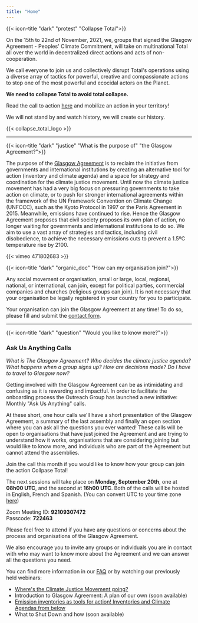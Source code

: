 ```yaml
---
title: "Home"
---
```


{{< icon-title "dark" "protest" "Collapse Total">}}

On the 15th to 22nd of November, 2021, we, groups that signed the Glasgow Agreement - Peoples' Climate Commitment, will take on multinational Total all over the world in decentralized direct actions and acts of non-cooperation.  

We call everyone to join us and collectively disrupt Total's operations using a diverse array of tactics for powerful, creative and compassionate actions to stop one of the most powerful and ecocidal actors on the Planet.  

**We need to collapse Total to avoid total collapse.**  

Read the call to action [here](collapse_total/call_to_action) and mobilize an action in your territory!

We will not stand by and watch history, we will create our history.  

{{< collapse_total_logo >}}

---

{{< icon-title "dark" "justice" "What is the purpose of" "the Glasgow Agreement?">}}

The purpose of the [Glasgow Agreement](./agreement) is to reclaim the initiative from governments and international institutions by creating an alternative tool for action (inventory and climate agenda) and a space for strategy and coordination for the climate justice movement. Until now the climate justice movement has had a very big focus on pressuring governments to take action on climate, or to push for stronger international agreements within the framework of the UN Framework Convention on Climate Change (UNFCCC), such as the Kyoto Protocol in 1997 or the Paris Agreement in 2015. Meanwhile, emissions have continued to rise. Hence the Glasgow Agreement proposes that civil society proposes its own plan of action, no longer waiting for governments and international institutions to do so. We aim to use a vast array of strategies and tactics, including civil disobedience, to achieve the necessary emissions cuts to prevent a 1.5ºC temperature rise by 2100.  

{{< vimeo 471802683 >}}

{{< icon-title "dark" "organic_doc" "How can my organisation join?">}}

Any social movement or organisation, small or large, local, regional, national, or international, can join, except for political parties, commercial companies and churches (religious groups can join). It is not necessary that your organisation be legally registered in your country for you to participate.  

Your organisation can join the Glasgow Agreement at any time! To do so, please fill and submit the [contact form](./contact).  

---

{{< icon-title "dark" "question" "Would you like to know more?">}}

### Ask Us Anything Calls

*What is The Glasgow Agreement? Who decides the climate justice agenda? What happens when a group signs up? How are decisions made? Do I have to travel to Glasgow now?*  

Getting involved with the Glasgow Agreement can be as intimidating and confusing as it is rewarding and impactful. In order to facilitate the onboarding process the Outreach Group has launched a new initiative: Monthly "Ask Us Anything" calls.  

At these short, one hour calls we'll have a short presentation of the Glasgow Agreement, a summary of the last assembly and finally an open section where you can ask all the questions you ever wanted! These calls will be open to organisations that have just joined the Agreement and are trying to understand how it works, organisations that are considering joining but would like to know more, and individuals who are part of the Agreement but cannot attend the assemblies.  

Join the call this month if you would like to know how your group can join the action Collpase Total!  

The next sessions will take place on **Monday, September 20th**, one at **08h00 UTC**, and the second at **16h00 UTC**.  Both of the calls will be hosted in English, French and Spanish. (You can convert UTC to your time zone [here](https://www.worldtimebuddy.com/))

Zoom Meeting ID: **92109307472**  
Passcode: **722463**  

Please feel free to attend if you have any questions or concerns about the process and organisations of the Glasgow Agreement.  

We also encourage you to invite any groups or individuals you are in contact with who may want to know more about the Agreement and we can answer all the questions you need.  

You can find more information in our [FAQ](./faq) or by watching our previously held webinars:
- [Where's the Climate Justice Movement going?](https://www.facebook.com/peoplesclimatecommitment/videos/2653423964896375/)
- Introduction to Glasgow Agreement: A plan of our own (soon available)
- [Emission inventories as tools for action! Inventories and Climate Agendas from below](https://www.facebook.com/peoplesclimatecommitment/videos/358312655441148/)
- What to Shut Down and how (soon available)